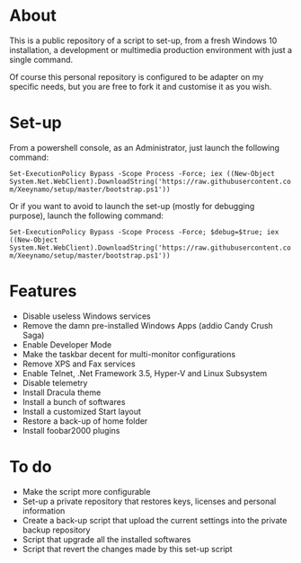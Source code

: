 # About

This is a public repository of a script to set-up, from a fresh Windows 10 installation, a development or multimedia production environment with just a single command.

Of course this personal repository is configured to be adapter on my specific needs, but you are free to fork it and customise it as you wish.

# Set-up

From a powershell console, as an Administrator, just launch the following command:

`Set-ExecutionPolicy Bypass -Scope Process -Force; iex ((New-Object System.Net.WebClient).DownloadString('https://raw.githubusercontent.com/Xeeynamo/setup/master/bootstrap.ps1'))`

Or if you want to avoid to launch the set-up (mostly for debugging purpose), launch the following command:

`Set-ExecutionPolicy Bypass -Scope Process -Force; $debug=$true; iex ((New-Object System.Net.WebClient).DownloadString('https://raw.githubusercontent.com/Xeeynamo/setup/master/bootstrap.ps1'))`

# Features

* Disable useless Windows services
* Remove the damn pre-installed Windows Apps (addio Candy Crush Saga)
* Enable Developer Mode
* Make the taskbar decent for multi-monitor configurations
* Remove XPS and Fax services
* Enable Telnet, .Net Framework 3.5, Hyper-V and Linux Subsystem
* Disable telemetry
* Install Dracula theme
* Install a bunch of softwares
* Install a customized Start layout
* Restore a back-up of home folder
* Install foobar2000 plugins

# To do

* Make the script more configurable
* Set-up a private repository that restores keys, licenses and personal information
* Create a back-up script that upload the current settings into the private backup repository
* Script that upgrade all the installed softwares
* Script that revert the changes made by this set-up script
